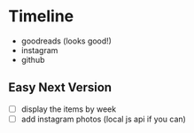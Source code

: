 Timeline
==========

- goodreads (looks good!)
- instagram
- github

Easy Next Version
------------------

- [ ] display the items by week
- [ ] add instagram photos (local js api if you can)
